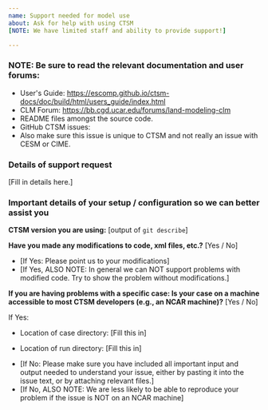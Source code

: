 ```yaml
---
name: Support needed for model use
about: Ask for help with using CTSM
[NOTE: We have limited staff and ability to provide support!]

---
```

### NOTE: Be sure to read the relevant documentation and user forums:
- User's Guide: https://escomp.github.io/ctsm-docs/doc/build/html/users_guide/index.html
- CLM Forum: https://bb.cgd.ucar.edu/forums/land-modeling-clm
- README files amongst the source code.
- GitHub CTSM issues:
- Also make sure this issue is unique to CTSM and not really an issue with CESM or CIME.

### Details of support request

[Fill in details here.]

### Important details of your setup / configuration so we can better assist you

**CTSM version you are using:** [output of `git describe`]


**Have you made any modifications to code, xml files, etc.?** [Yes / No]

* [If Yes: Please point us to your modifications]
* [If Yes, ALSO NOTE: In general we can NOT support problems with modified code. Try to show the problem without modifications.]

**If you are having problems with a specific case: Is your case on a machine accessible to most CTSM developers (e.g., an NCAR machine)?** [Yes / No]

If Yes:

- Location of case directory: [Fill this in]

- Location of run directory: [Fill this in]

* [If No: Please make sure you have included all important input and output needed to understand your issue, either by pasting it into the issue text, or by attaching relevant files.]
* [If No, ALSO NOTE: We are less likely to be able to reproduce your problem if the issue is NOT on an NCAR machine]
